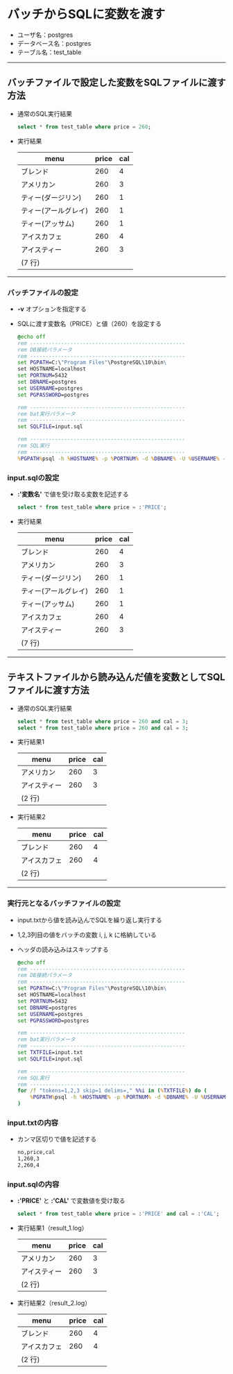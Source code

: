 # バッチからSQLに変数を渡す

* ユーザ名：postgres
* データベース名：postgres
* テーブル名：test_table

***

## バッチファイルで設定した変数をSQLファイルに渡す方法

* 通常のSQL実行結果

  ```sql
  select * from test_table where price = 260;
  ```

* 実行結果

  menu|price|cal
  --|--|--
  ブレンド             |   260 | 4
  アメリカン           |   260 | 3
  ティー(ダージリン)   |   260 | 1
  ティー(アールグレイ) |   260 | 1
  ティー(アッサム)     |   260 | 1
  アイスカフェ         |   260 | 4
  アイスティー         |   260 | 3
  (7 行)|

***

### バッチファイルの設定

* __-v__ オプションを指定する
* SQLに渡す変数名（PRICE）と値（260）を設定する

  ```bat
  @echo off
  rem --------------------------------------------------
  rem DB接続パラメータ
  rem --------------------------------------------------
  set PGPATH=C:\"Program Files"\PostgreSQL\10\bin\
  set HOSTNAME=localhost
  set PORTNUM=5432
  set DBNAME=postgres
  set USERNAME=postgres
  set PGPASSWORD=postgres

  rem --------------------------------------------------
  rem bat実行パラメータ
  rem --------------------------------------------------
  set SQLFILE=input.sql

  rem --------------------------------------------------
  rem SQL実行
  rem --------------------------------------------------
  %PGPATH%psql -h %HOSTNAME% -p %PORTNUM% -d %DBNAME% -U %USERNAME% -f %SQLFILE% -v PRICE=260
  ```

### input.sqlの設定

* __:'変数名'__ で値を受け取る変数を記述する

  ```sql
  select * from test_table where price = :'PRICE';
  ```

* 実行結果

  menu|price|cal
  --|--|--
  ブレンド             |   260 | 4
  アメリカン           |   260 | 3
  ティー(ダージリン)   |   260 | 1
  ティー(アールグレイ) |   260 | 1
  ティー(アッサム)     |   260 | 1
  アイスカフェ         |   260 | 4
  アイスティー         |   260 | 3
  (7 行)|

***

## テキストファイルから読み込んだ値を変数としてSQLファイルに渡す方法

* 通常のSQL実行結果

  ```sql
  select * from test_table where price = 260 and cal = 3;
  select * from test_table where price = 260 and cal = 3;
  ```

* 実行結果1

  menu|price|cal
  --|--|--
  アメリカン           |   260 | 3
  アイスティー         |   260 | 3
  (2 行)|

* 実行結果2

  menu|price|cal
  --|--|--
  ブレンド             |   260 | 4
  アイスカフェ         |   260 | 4
  (2 行)|

***

### 実行元となるバッチファイルの設定

* input.txtから値を読み込んでSQLを繰り返し実行する
* 1,2,3列目の値をバッチの変数 i, j, k に格納している
* ヘッダの読み込みはスキップする

  ```bat
  @echo off
  rem --------------------------------------------------
  rem DB接続パラメータ
  rem --------------------------------------------------
  set PGPATH=C:\"Program Files"\PostgreSQL\10\bin\
  set HOSTNAME=localhost
  set PORTNUM=5432
  set DBNAME=postgres
  set USERNAME=postgres
  set PGPASSWORD=postgres

  rem --------------------------------------------------
  rem bat実行パラメータ
  rem --------------------------------------------------
  set TXTFILE=input.txt
  set SQLFILE=input.sql

  rem --------------------------------------------------
  rem SQL実行
  rem --------------------------------------------------
  for /f "tokens=1,2,3 skip=1 delims=," %%i in (%TXTFILE%) do (
      %PGPATH%psql -h %HOSTNAME% -p %PORTNUM% -d %DBNAME% -U %USERNAME% -f %SQLFILE% -v PRICE=%%j -v CAL=%%k -o result_%%i.log
  )
  ```

### input.txtの内容

* カンマ区切りで値を記述する

  ```txt
  no,price,cal
  1,260,3
  2,260,4
  ```

### input.sqlの内容

* __:'PRICE'__ と __:'CAL'__ で変数値を受け取る

  ```sql
  select * from test_table where price = :'PRICE' and cal = :'CAL';
  ```

* 実行結果1（result_1.log）

  menu|price|cal
  --|--|--
  アメリカン           |   260 | 3
  アイスティー         |   260 | 3
  (2 行)|

* 実行結果2（result_2.log）

  menu|price|cal
  --|--|--
  ブレンド             |   260 | 4
  アイスカフェ         |   260 | 4
  (2 行)|
